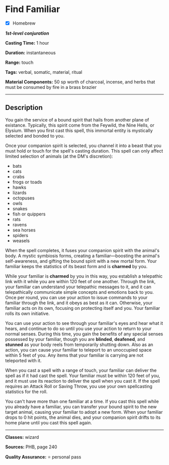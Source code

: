 # Find Familiar

- [x] Homebrew

***1st-level conjuration***

**Casting Time:** 1 hour

**Duration:** instantaneous

**Range:** touch

**Tags:** verbal, somatic, material, ritual

**Material Components:** 50 sp worth of charcoal, incense, and herbs that must be consumed by fire in a brass brazier

---

## Description
You gain the service of a bound spirit that hails from another plane of existance.
Typically, this spirit come from the Feywild, the Nine Hells, or Elysium.
When you first cast this spell, this immortal entity is mystically selected and bonded to you.

Once your companion spirit is selected, you channel it into a beast that you must hold or touch for the spell's casting duration.
This spell can only affect limited selection of animals (at the DM's discretion):
- bats
- cats
- crabs
- frogs or toads
- hawks
- lizards
- octopuses
- owls
- snakes
- fish or quippers
- rats
- ravens
- sea horses
- spiders
- weasels

When the spell completes, it fuses your companion spirit with the animal's body.
A mystic symbiosis forms, creating a familiar&mdash;boosting the animal's self-awareness, and gifting the bound spirit with a new mortal form.
Your familiar keeps the statistics of its beast form and is **charmed** by you.

While your familiar is **charmed** by you in this way, you establish a telepathic link with it while you are within 120 feet of one another.
Through the link, your familiar can understand your telepathic messages to it, and it can telepathically communicate simple concepts and emotions back to you.
Once per round, you can use your action to issue commands to your familiar through the link, and it obeys as best as it can.
Otherwise, your familiar acts on its own, focusing on protecting itself and you.
Your familiar rolls its own initiative.

You can use your action to see through your familiar's eyes and hear what it hears, and continue to do so until you use your action to return to your normal senses.
During this time, you gain the benefits of any special senses possessed by your familiar, though you are **blinded**, **deafened**, and **stunned** as your body reels from temporarily shutting down.
Also as an action, you can cause your familiar to teleport to an unoccupied space within 5 feet of you.
Any items that your familiar is carrying are not teleported with it.

When you cast a spell with a range of touch, your familiar can deliver the spell as if it had cast the spell.
Your familiar must be within 120 feet of you, and it must use its reaction to deliver the spell when you cast it.
If the spell requires an Attack Roll or Saving Throw, you use your own spellcasting statistics for the roll.

You can't have more than one familiar at a time.
If you cast this spell while you already have a familiar, you can transfer your bound spirit to the new target animal, causing your familiar to adopt a new form.
When your familiar drops to 0 hit points, the animal dies, and your companion spirit drifts to its home plane until you cast this spell again.

---

**Classes:** wizard

**Sources:** PHB, page 240

**Quality Assurance:** :star: personal pass
